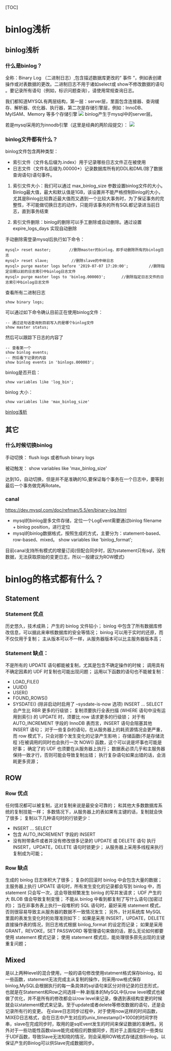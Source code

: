 [TOC]
# binlog浅析

## binlog浅析

### 什么是binlog？
全称：Binary Log （二进制日志）,包含描述数据库更改的“ 事件 ”，例如表创建操作或对表数据的更改。二进制日志不用于诸如select或 show不修改数据的语句 。要记录所有语句（例如，标识问题查询），请使用常规查询日志。 

我们都知道MYSQL有两层结构，第一层：server层，里面包含连接器、查询缓存、解析器、优化器、执行器，第二次是存储引擎层，例如：InnoDB、MyISAM、Memory 等多个存储引擎
![](img/sql.png)
binlog产生于mysql中的server层。

若是mysql采用的为innodb引擎（这里是经典的两阶段提交）：
![](img/mysql-innerdb.png)

### binlog文件都有什么？

binlog文件包含两种类型：

- 索引文件（文件名后缀为.index）用于记录哪些日志文件正在被使用
- 日志文件（文件名后缀为.00000*）记录数据库所有的DDL和DML(除了数据查询语句)语句事件。

1. 索引文件大小：我们可以通过 max_binlog_size  参数设置binlog文件的大小。Binlog最大值，最大和默认值是1GB，该设置并不能严格控制Binlog的大小，尤其是Binlog比较靠近最大值而又遇到一个比较大事务时，为了保证事务的完整性，不可能做切换日志的动作，只能将该事务的所有SQL都记录进当前日志，直到事务结束

2. 索引文件删除：binlog的删除可以手工删除或自动删除。通过设置 expire_logs_days 实现自动删除 

手动删除需登录mysql后执行如下命令：
```
mysql> reset master;        //删除master的binlog，即手动删除所有的binlog日志
mysql> reset slave;          //删除slave的中继日志
mysql> purge master logs before '2019-07-07 17:20:00';         //删除指定日期以前的日志索引中binlog日志文件
mysql> purge master logs to 'binlog.000003';       //删除指定日志文件的日志索引中binlog日志文件
```
查看所有二进制日志
```
show binary logs;
```

可以通过如下命令确认目前正在使用binlog文件：
```
-- 通过这句话查询到目前写入的是哪个binlog文件
show master status;
```
然后可以跟踪下日志的内容了
```
-- 查看第一个
show binlog events;
-- 然后看下记录的内容
show binlog events in 'binlogs.000003';
```
binlog是否开启：
```
show variables like 'log_bin';
```
binlog 大小：
```
show variables like 'max_binlog_size'
```

[binlog浅析](https://www.cnblogs.com/fengtingxin/p/11104758.html)


## 其它
### 什么时候切换binlog
手动切换：
flush logs 或者flush binary logs

被动触发：
show variables like 'max_binlog_size'

达到1G，自动切换，但是并不是准确的1G,要保证每个事务在一个日志中，要等到最后一个事务做完再Rotate。


### canal
https://dev.mysql.com/doc/refman/5.5/en/binary-log.html

- mysql的binlog是多文件存储，定位一个LogEvent需要通过binlog filename + binlog position，进行定位
- mysql的binlog数据格式，按照生成的方式，主要分为：statement-based、row-based、mixed。
show variables like 'binlog_format';

目前canal支持所有模式的增量订阅(但配合同步时，因为statement只有sql，没有数据，无法获取原始的变更日志，所以一般建议为ROW模式)
# binlog的格式都有什么？
## Statement
### Statement 优点
历史悠久，技术成熟；
产生的 binlog 文件较小；
binlog 中包含了所有数据库修改信息，可以据此来审核数据库的安全等情况；
binlog 可以用于实时的还原，而不仅仅用于复制；
主从版本可以不一样，从服务器版本可以比主服务器版本高；

### Statement 缺点：
不是所有的 UPDATE 语句都能被复制，尤其是包含不确定操作的时候；
调用具有不确定因素的 UDF 时复制也可能出现问题；
运用以下函数的语句也不能被复制：
* LOAD_FILE()
* UUID()
* USER()
* FOUND_ROWS()
* SYSDATE() (除非启动时启用了 –sysdate-is-now 选项)
INSERT … SELECT 会产生比 RBR 更多的行级锁；
复制须要执行全表扫描 (WHERE 语句中没有运用到索引) 的 UPDATE 时，须要比 row 请求更多的行级锁；
对于有 AUTO_INCREMENT 字段的 InnoDB 表而言，INSERT 语句会阻塞其他 INSERT 语句；
对于一些复杂的语句，在从服务器上的耗资源情况会更严重，而 row 模式下，只会对那个发生变化的记录产生影响；
存储函数(不是存储流程 )在被调用的同时也会执行一次 NOW() 函数，这个可以说是坏事也可能是好事；
确定了的 UDF 也须要在从服务器上执行；
数据表必须几乎和主服务器保持一致才行，否则可能会导致复制出错；
执行复杂语句如果出错的话，会消耗更多资源；

## ROW
### Row 优点

任何情况都可以被复制，这对复制来说是最安全可靠的；
和其他大多数数据库系统的复制技能一样；
多数情况下，从服务器上的表如果有主键的话，复制就会快了很多；
复制以下几种语句时的行锁更少：
* INSERT … SELECT
* 包含 AUTO_INCREMENT 字段的 INSERT
* 没有附带条件或者并没有修改很多记录的 UPDATE 或 DELETE 语句
执行 INSERT，UPDATE，DELETE 语句时锁更少；
从服务器上采用多线程来执行复制成为可能；

### Row 缺点
生成的 binlog 日志体积大了很多；
复杂的回滚时 binlog 中会包含大量的数据；
主服务器上执行 UPDATE 语句时，所有发生变化的记录都会写到 binlog 中，而 statement 只会写一次，这会导致频繁发生 binlog 的写并发请求；
UDF 产生的大 BLOB 值会导致复制变慢；
不能从 binlog 中看到都复制了写什么语句(加密过的)；
当在非事务表上执行一段堆积的 SQL 语句时，最好采用 statement 模式，否则很容易导致主从服务器的数据不一致情况发生；
另外，针对系统库 MySQL 里面的表发生变化时的处理准则如下：
如果是采用 INSERT，UPDATE，DELETE 直接操作表的情况，则日志格式根据 binlog_format 的设定而记录；
如果是采用 GRANT，REVOKE，SET PASSWORD 等管理语句来做的话，那么无论如何都要使用 statement 模式记录；
使用 statement 模式后，能处理很多原先出现的主键重复问题；

## Mixed
是以上两种level的混合使用，一般的语句修改使用statment格式保存binlog，如一些函数，statement无法完成主从复制的操作，则采用row格式保存binlog,MySQL会根据执行的每一条具体的sql语句来区分对待记录的日志形式，也就是在Statement和Row之间选择一种.新版本的MySQL中队row level模式也被做了优化，并不是所有的修改都会以row level来记录，像遇到表结构变更的时候就会以statement模式来记录。至于update或者delete等修改数据的语句，还是会记录所有行的变更。
在slave日志同步过程中，对于使用now这样的时间函数，MIXED日志格式，会在日志中产生对应的unix_timestamp()*1000的时间字符串，slave在完成同步时，取用的是sqlEvent发生的时间来保证数据的准确性。另外对于一些功能性函数slave能完成相应的数据同步，而对于上面指定的一些类似于UDF函数，导致Slave无法知晓的情况，则会采用ROW格式存储这些Binlog，以保证产生的Binlog可以供Slave完成数据同步。